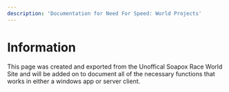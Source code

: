 ```yaml
---
description: 'Documentation for Need For Speed: World Projects'
---
```


# Information

This page was created and exported from the Unoffical Soapox Race World Site and will be added on to document all of the necessary functions that works in either a windows app or server client.

